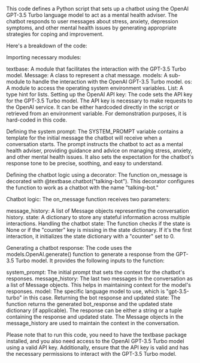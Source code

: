 This code defines a Python script that sets up a chatbot using the OpenAI GPT-3.5 Turbo language model to act as a mental health adviser. The chatbot responds to user messages about stress, anxiety, depression symptoms, and other mental health issues by generating appropriate strategies for coping and improvement.

Here's a breakdown of the code:

Importing necessary modules:

textbase: A module that facilitates the interaction with the GPT-3.5 Turbo model.
Message: A class to represent a chat message.
models: A sub-module to handle the interaction with the OpenAI GPT-3.5 Turbo model.
os: A module to access the operating system environment variables.
List: A type hint for lists.
Setting up the OpenAI API key:
The code sets the API key for the GPT-3.5 Turbo model. The API key is necessary to make requests to the OpenAI service. It can be either hardcoded directly in the script or retrieved from an environment variable. For demonstration purposes, it is hard-coded in this code.

Defining the system prompt:
The SYSTEM_PROMPT variable contains a template for the initial message the chatbot will receive when a conversation starts. The prompt instructs the chatbot to act as a mental health adviser, providing guidance and advice on managing stress, anxiety, and other mental health issues. It also sets the expectation for the chatbot's response tone to be precise, soothing, and easy to understand.

Defining the chatbot logic using a decorator:
The function on_message is decorated with @textbase.chatbot("talking-bot"). This decorator configures the function to work as a chatbot with the name "talking-bot."

Chatbot logic:
The on_message function receives two parameters:

message_history: A list of Message objects representing the conversation history.
state: A dictionary to store any stateful information across multiple interactions.
Handling the chatbot state:
The function checks if the state is None or if the "counter" key is missing in the state dictionary. If it's the first interaction, it initializes the state dictionary with a "counter" set to 0.

Generating a chatbot response:
The code uses the models.OpenAI.generate() function to generate a response from the GPT-3.5 Turbo model. It provides the following inputs to the function:

system_prompt: The initial prompt that sets the context for the chatbot's responses.
message_history: The last two messages in the conversation as a list of Message objects. This helps in maintaining context for the model's responses.
model: The specific language model to use, which is "gpt-3.5-turbo" in this case.
Returning the bot response and updated state:
The function returns the generated bot_response and the updated state dictionary (if applicable). The response can be either a string or a tuple containing the response and updated state. The Message objects in the message_history are used to maintain the context in the conversation.

Please note that to run this code, you need to have the textbase package installed, and you also need access to the OpenAI GPT-3.5 Turbo model using a valid API key. Additionally, ensure that the API key is valid and has the necessary permissions to interact with the GPT-3.5 Turbo model.
